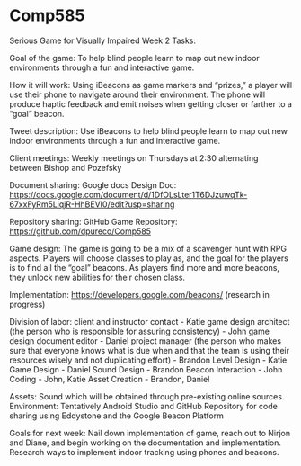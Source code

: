 # Comp585
Serious Game for Visually Impaired
Week 2 Tasks:

Goal of the game: To help blind people learn to map out new indoor environments through a fun and interactive game.

How it will work: Using iBeacons as game markers and “prizes,” a player will use their phone to navigate around their environment. The phone will produce haptic feedback and emit noises when getting closer or farther to a “goal” beacon.

Tweet description: Use iBeacons to help blind people learn to map out new indoor environments through a fun and interactive game.

Client meetings: Weekly meetings on Thursdays at 2:30 alternating between Bishop and Pozefsky

Document sharing: Google docs
Design Doc: https://docs.google.com/document/d/1DfOLsLter1T6DJzuwqTk-67xxFyRm5LiqjR-HhBEVI0/edit?usp=sharing 

Repository sharing: GitHub
Game Repository: https://github.com/dpureco/Comp585

Game design: The game is going to be a mix of a scavenger hunt with RPG aspects. Players will choose classes to play as, and the goal for the players is to find all the “goal” beacons. As players find more and more beacons, they unlock new abilities for their chosen class.

Implementation: https://developers.google.com/beacons/  (research in progress)

Division of labor: 
client and instructor contact - Katie
game design architect (the person who is responsible for assuring consistency) - John
game design document editor - Daniel
project manager (the person who makes sure that everyone knows what is due when and that the team is using their resources wisely and not duplicating effort) - Brandon
Level Design - Katie
Game Design - Daniel
Sound Design - Brandon
Beacon Interaction - John
Coding - John, Katie
Asset Creation - Brandon, Daniel

Assets: Sound which will be obtained through pre-existing online sources.
Environment: Tentatively Android Studio and GitHub Repository for code sharing using Eddystone and the Google Beacon Platform

Goals for next week: Nail down implementation of game, reach out to Nirjon and Diane, and begin working on the documentation and implementation. Research ways to implement indoor tracking using phones and beacons. 

